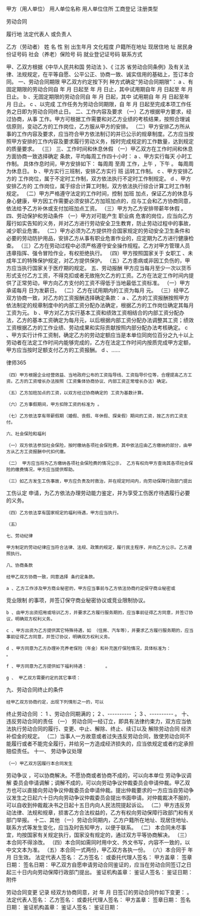 
 


甲方（用人单位） 
用人单位名称
用人单位住所 
工商登记 
注册类型 

劳动合同
 
履行地 
法定代表人 或负责人 


 


 


乙方（劳动者） 
姓 名 
性 别 
出生年月 
文化程度 
户籍所在地址 
现居住地 址 
居民身份证号码 
社会（养老）保险号 码 
就业登记证号码 
联系方式 


 


 


 



甲、乙双方根据《中华人民共和国
劳动法
》、《
江苏
省劳动合同条例》及有关法律、法规规定，在平等自愿、公平公正、协商一致、诚实信用的基础上，签订本合同。 
    一、劳动合同期限 
    甲乙双方约定按下列 种方式确定"劳动合同期限"： 
    a 、有固定期限的劳动合同自 年 月 日起至 年 月 日止，其中试用期自年 月 日起至 年 月 日止。 
    b 、无固定期限的劳动合同自 年 月 日起，其中 试用期自 年 月 日起至年 月 日止。 
    c 、以完成 工作任务为劳动合同期限，自 年 月 日起至完成本项工作任务之日即为劳动合同终止日。 
    二、工作内容及要求 
    （一）乙方根据甲方要求，经过协商，从事 工作。甲方可根据工作需要和对乙方业绩的考核结果，按照合理诚信原则，变动乙方的工作岗位，乙方服从甲方的安排。 
    （二）甲方安排乙方所从事的工作内容及要求，应当符合甲方依法制订的并已公示的规章制度。乙方应当按照甲方安排的工作内容及要求履行劳动义务，按时完成规定的工作数量，达到规定的质量要求。 
    （三） 
    三、工作时间和休息休假 
    （一）甲乙双方在工作时间和休息方面协商一致选择确定 条款，平均每周工作四十小时： 
    a 、甲方实行每天 小时工作制。 
    具体作息时间，甲方安排如下： 
    每周周 至周 工作，上午 ，下午 。 
    每周周 为休息日。 
    b 、甲方实行三班制，安排乙方实行 班 运转工作制。 
    c 、甲方安排乙方的 工作岗位，属于不定时工作制，双方依法执行不定时工作制规定。 
    d 、甲方安排乙方的 工作岗位，属于综合计算工时制，双方依法执行综合计算工时工作制规定。 
    （二）甲方严格遵守法定的工作时间，控制
加班
加点，保证乙方的休息与身心健康，甲方因工作需要必须安排乙方加班加点的，应与工会和乙方协商同意，依法给予乙方补休或支付加班加点工资。 
    （三）甲方为乙方安排带薪年休假 。 
    四、劳动保护和劳动条件 
   （一）甲方对可能产生
职业病
危害的岗位，应当向乙方履行如实告知的义务，并对乙方进行劳动安全卫生教育，防止劳动过程中的事故，减少职业危害。 
    （二）甲方必须为乙方提供符合国家规定的劳动安全卫生条件和必要的劳动防护用品，安排乙方从事有职业危害作业的，应定期为乙方进行健康检查。 
    （三）乙方在劳动过程中必须严格遵守安全操作规程。乙方对甲方管理人员违章指挥、强令冒险作业，有权拒绝执行。 
    （四）甲方按照国家关于
女职工
、未成年工的特殊保护规定，对乙方提供保护。 
    （五）乙方患病或非因工负伤的，甲方应当执行国家关于医疗期的规定。 
    五、劳动报酬 
    甲方应当每月至少一次以货币形式支付乙方工资，不得克扣或者无故拖欠乙方的工资。乙方在法定工作时间内提供了正常劳动，甲方向乙方支付的工资不得低于当地最低工资标准。 
    （一）甲方承诺每月 日为发薪日。 
    （二）乙方在试用期内的工资为每月 元。 
    （三）经甲乙双方协商一致，对乙方的工资报酬选择确定条款： 
    a 、乙方的工资报酬按照甲方依法制定的规章制度中的内部工资分配办法确定，根据乙方的工作岗位确定其每月工资为元。 
    b 、甲方对乙方实行基本工资和绩效工资相结合的内部工资分配办法，乙方的基本工资确定为每月元，以后根据内部工资分配办法调整其工资；绩效工资根据乙方的工作业绩、劳动成果和实际贡献按照内部分配办法考核确定。 
    c 、甲方实行计件工资制，确定乙方的劳动定额应当是本单位同岗位百分之九十以上劳动者在法定工作时间内能够完成的，乙方在法定工作时间内按质完成甲方定额，甲方应当按时足额支付乙方的工资报酬。 
    d 、......




 
律师365






    （四）甲方根据企业经营效益、当地政府公布的工资指导线、工资指导价位等，合理提高乙方工资。乙方的工资增长办法按照（工资集体协商协议、内部工资正常增长办法）确定。 

    （五）乙方加班加点的工资，以双方经过协商确定的 工资为基数计算。 

    （六）乙方事假期间，甲方扣除工资的标准为 。 

    （七）乙方依法享有带薪假期（婚假、丧假、年休假、探亲假）期间的工资，按乙方的工资支付。 

    六、社会保险和福利 

    （一）双方依法参加社会保险，按时缴纳各项社会保险费，其中依法应由乙方缴纳的部分，由甲方从乙方工资报酬中代扣代缴。 

    （二） 甲方应当将为乙方缴纳各项社会保险费的情况公示， 乙方有权向甲方查询其各项社会保险的缴费情况，甲方应当提供帮助。 

    （三）如乙方发生工伤事故，甲方应负责及时救治，并在规定时间内，向劳动保障行政部门提出

工伤认定
申请，为乙方依法办理劳动能力鉴定，并为享受工伤医疗待遇履行必要的义务。 

    （四）乙方依法享有国家规定的福利待遇，甲方应当执行。 

    （五） 

    七、劳动纪律 

    甲方制定的劳动纪律应当符合法律、法规、政策的规定，履行民主程序，并向乙方公示。乙方遵照执行。 

    八、协商条款 

    经甲乙双方协商一致，同意选择 条约定条款。 

    a 、乙方工作涉及甲方商业秘密的，甲方应当事前与乙方依法协商约定保守商业秘密或

竞业限制
的事项，并签订保守商业秘密协议或竞业限制协议。 

    b 、由甲方出资招用或培训乙方，并要求乙方履行服务期的，应当事前征得乙方同意，并签订协议，明确双方权利义务。 

    c 、甲方出资为乙方提供其它特殊待遇，如 （住房、汽车等），并要求乙方履行服务期的，应当事前征得乙方同意，并签订协议，明确双方权利义务。 

    d 、甲方同意为乙方办理补充养老保险（年金）和补充医疗保险情况，具体标准为：        。 

    f 、甲方同意为乙方提供如下福利待遇：       。 

    g 、 甲乙双方需要约定的其它事项： 




九、劳动合同终止的条件 


    经甲乙双方协商约定，出现下列情形之一的，可以
终止劳动合同
： 
    1 、劳动合同期满的； 
    2 、---------- ； 
    3 、---------- 。 
    十、违反劳动合同的责任 
    （一） 劳动合同一经订立，即具有法律约束力，双方应当依法执行劳动合同的履行、变更、中止、解除、终止、续订以及
解除劳动合同
经济补偿金的规定。 
    （二）当事人一方故意或者过失违反劳动合同，致使劳动合同不能履行或者不能完全履行，并给另一方造成经济损失的，应当依规定或者约定承担赔偿责任。 
    十一、
劳动争议处理
 
    （一）甲乙双方因履行本合同发生
劳动争议
，可以协商解决。不愿协商或者协商不成的，可以向本单位
劳动争议调解
委员会申请调解；调解不成的，可以向劳动争议仲裁委员会申请仲裁。甲乙双方也可以直接向劳动争议仲裁委员会申请仲裁。提出仲裁要求的一方应当自劳动争议发生之日起六十日内向劳动争议仲裁委员会提出书面申请。对仲裁裁决不服的，可以自收到仲裁裁决书之日起十五日内向人民法院提起诉讼。 
    （二）甲方违反劳动法律、法规和规章，损害乙方合法权益的，乙方有权向劳动保障行政部门和有关部门举报。 
    十二、其他 
    （一）劳动合同期内，乙方户籍所在地址、现居住地址、联系方式等发生变化，应当及时告知甲方，以便于联系。 
    （二） 本合同未尽事宜，均按国家有关规定执行，国家没有规定的，通过双方平等协商解决。 
    （三）本合同不得涂改。 
    （四）本合同如需同时用中文、外文书写，内容不一致的，以中文文本为准。 
    （五）本合同一式两份，甲乙双方各执一份。 
    （六）本合同于 年 月 日生效。 
    法定代表人签名： 乙方签名： 
或委托代理人签名： 
甲方盖章： 
签章日期： 签名日期： 
甲乙双方自愿申请劳动合同鉴证的，应当在劳动合同签订之日起三十日内向劳动保障行政部门提出。 
鉴证机构盖章： 鉴证人签名： 
鉴证日期： 
附件 

劳动合同变更
记录 
经双方协商同意，对 年 月 日签订的劳动合同作如下变更：       。 
法定代表人签名： 乙方签名： 
或委托代理人签名： 
甲方盖章： 
签章日期： 签名日期： 
鉴证机构盖章： 鉴证人签名： 
鉴证日期： 


 


 

 


 

 
 
 
 
 
  


  
 

  


  


  
 
 
 
 

